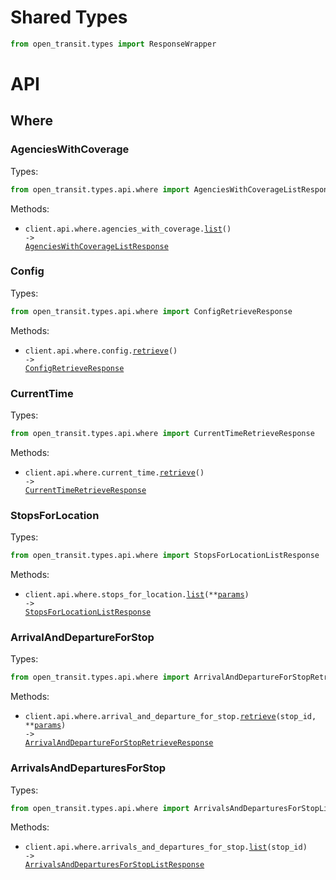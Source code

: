# Shared Types

```python
from open_transit.types import ResponseWrapper
```

# API

## Where

### AgenciesWithCoverage

Types:

```python
from open_transit.types.api.where import AgenciesWithCoverageListResponse
```

Methods:

- <code title="get /api/where/agencies-with-coverage.json">client.api.where.agencies_with_coverage.<a href="./src/open_transit/resources/api/where/agencies_with_coverage.py">list</a>() -> <a href="./src/open_transit/types/api/where/agencies_with_coverage_list_response.py">AgenciesWithCoverageListResponse</a></code>

### Config

Types:

```python
from open_transit.types.api.where import ConfigRetrieveResponse
```

Methods:

- <code title="get /api/where/config.json">client.api.where.config.<a href="./src/open_transit/resources/api/where/config.py">retrieve</a>() -> <a href="./src/open_transit/types/api/where/config_retrieve_response.py">ConfigRetrieveResponse</a></code>

### CurrentTime

Types:

```python
from open_transit.types.api.where import CurrentTimeRetrieveResponse
```

Methods:

- <code title="get /api/where/current-time.json">client.api.where.current_time.<a href="./src/open_transit/resources/api/where/current_time.py">retrieve</a>() -> <a href="./src/open_transit/types/api/where/current_time_retrieve_response.py">CurrentTimeRetrieveResponse</a></code>

### StopsForLocation

Types:

```python
from open_transit.types.api.where import StopsForLocationListResponse
```

Methods:

- <code title="get /api/where/stops-for-location.json">client.api.where.stops_for_location.<a href="./src/open_transit/resources/api/where/stops_for_location.py">list</a>(\*\*<a href="src/open_transit/types/api/where/stops_for_location_list_params.py">params</a>) -> <a href="./src/open_transit/types/api/where/stops_for_location_list_response.py">StopsForLocationListResponse</a></code>

### ArrivalAndDepartureForStop

Types:

```python
from open_transit.types.api.where import ArrivalAndDepartureForStopRetrieveResponse
```

Methods:

- <code title="get /api/where/arrival-and-departure-for-stop/{stopID}.json">client.api.where.arrival_and_departure_for_stop.<a href="./src/open_transit/resources/api/where/arrival_and_departure_for_stop.py">retrieve</a>(stop_id, \*\*<a href="src/open_transit/types/api/where/arrival_and_departure_for_stop_retrieve_params.py">params</a>) -> <a href="./src/open_transit/types/api/where/arrival_and_departure_for_stop_retrieve_response.py">ArrivalAndDepartureForStopRetrieveResponse</a></code>

### ArrivalsAndDeparturesForStop

Types:

```python
from open_transit.types.api.where import ArrivalsAndDeparturesForStopListResponse
```

Methods:

- <code title="get /api/where/arrivals-and-departures-for-stop/{stopID}.json">client.api.where.arrivals_and_departures_for_stop.<a href="./src/open_transit/resources/api/where/arrivals_and_departures_for_stop.py">list</a>(stop_id) -> <a href="./src/open_transit/types/api/where/arrivals_and_departures_for_stop_list_response.py">ArrivalsAndDeparturesForStopListResponse</a></code>
